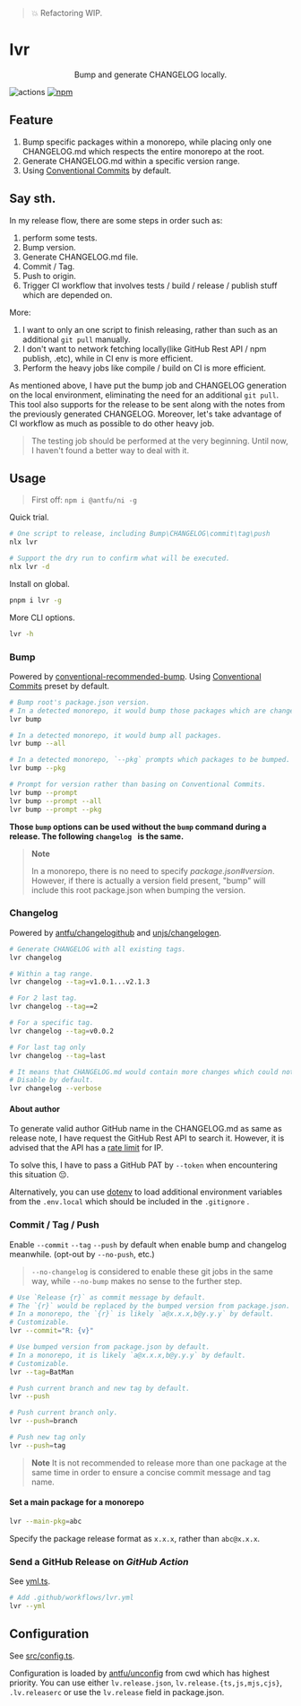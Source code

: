 > :boom: Refactoring WIP.

# lvr

<p align=center>Bump and generate CHANGELOG locally.</p>

![actions](https://github.com/lvjiaxuan/release/actions/workflows/release.yml/badge.svg)
[![npm](https://img.shields.io/npm/v/lvr)](https://www.npmjs.com/package/lvr)

## Feature

1. Bump specific packages within a monorepo, while placing only one CHANGELOG.md which respects the entire monorepo at the root.
2. Generate CHANGELOG.md within a specific version range.
3. Using [Conventional Commits](https://www.conventionalcommits.org/en/v1.0.0/) by default.

## Say sth.

In my release flow, there are some steps in order such as:
1. perform some tests.
2. Bump version.
3. Generate CHANGELOG.md file.
4. Commit / Tag.
5. Push to origin.
6. Trigger CI workflow that involves tests / build / release / publish stuff which are depended on.

More:
1. I want to only an one script to finish releasing, rather than such as an additional `git pull` manually.
2. I don't want to network fetching locally(like GitHub Rest API / npm publish, .etc), while in CI env is more efficient.
3. Perform the heavy jobs like compile / build on CI is more efficient.

As mentioned above, I have put the bump job and CHANGELOG generation on the local environment, eliminating the need for an additional `git pull`. This tool also supports for the release to be sent along with the notes from the previously generated CHANGELOG. Moreover, let's take advantage of CI workflow as much as possible to do other heavy job.

> The testing job should be performed at the very beginning. Until now, I haven't found a better way to deal with it.

## Usage

> First off: `npm i @antfu/ni -g`

Quick trial.
```sh
# One script to release, including Bump\CHANGELOG\commit\tag\push
nlx lvr

# Support the dry run to confirm what will be executed.
nlx lvr -d
```

Install on global.
```sh
pnpm i lvr -g
```

More CLI options.
```sh
lvr -h
```

### Bump

Powered by [conventional-recommended-bump](https://github.com/conventional-changelog/conventional-changelog/tree/master/packages/conventional-recommended-bump). Using [Conventional Commits](https://www.conventionalcommits.org/en/v1.0.0/) preset by default.


```sh
# Bump root's package.json version.
# In a detected monorepo, it would bump those packages which are changed.
lvr bump

# In a detected monorepo, it would bump all packages.
lvr bump --all

# In a detected monorepo, `--pkg` prompts which packages to be bumped.
lvr bump --pkg

# Prompt for version rather than basing on Conventional Commits.
lvr bump --prompt
lvr bump --prompt --all
lvr bump --prompt --pkg
```

**Those `bump` options can be used without the `bump` command during a release. The following `changelog ` is the same.**

> **Note**
> 
> In a monorepo, there is no need to specify *package.json#version*. However, if there is actually a version field present, "bump" will include this root package.json when bumping the version.

### Changelog

Powered by [antfu/changelogithub](https://github.com/antfu/changelogithub) and [unjs/changelogen](https://github.com/unjs/changelogen).

```sh
# Generate CHANGELOG with all existing tags.
lvr changelog

# Within a tag range.
lvr changelog --tag=v1.0.1...v2.1.3

# For 2 last tag.
lvr changelog --tag==2

# For a specific tag.
lvr changelog --tag=v0.0.2

# For last tag only
lvr changelog --tag=last

# It means that CHANGELOG.md would contain more changes which could not be parsed by conventional commits.
# Disable by default.
lvr changelog --verbose
```

#### About author

To generate valid author GitHub name in the CHANGELOG.md as same as release note, I have request the GitHub Rest API to search it. However, it is advised that the API has a [rate limit](https://docs.github.com/rest/overview/resources-in-the-rest-api#rate-limiting) for IP.

To solve this, I have to pass a GitHub PAT by `--token` when encountering this situation 😔.

Alternatively, you can use [dotenv](https://github.com/motdotla/dotenv) to load additional environment variables from the `.env.local` which should be included in the `.gitignore` .

### Commit / Tag / Push

Enable `--commit` `--tag` `--push` by default when enable bump and changelog meanwhile. (opt-out by `--no-push`, etc.)

> `--no-changelog` is considered to enable these git jobs in the same way, while `--no-bump` makes no sense to the further step.

```sh
# Use `Release {r}` as commit message by default.
# The `{r}` would be replaced by the bumped version from package.json.
# In a monorepo, the `{r}` is likely `a@x.x.x,b@y.y.y` by default.
# Customizable.
lvr --commit="R: {v}"

# Use bumped version from package.json by default.
# In a monorepo, it is likely `a@x.x.x,b@y.y.y` by default.
# Customizable.
lvr --tag=BatMan

# Push current branch and new tag by default.
lvr --push

# Push current branch only.
lvr --push=branch

# Push new tag only
lvr --push=tag
```

> **Note**
> It is not recommended to release more than one package at the same time in order to ensure a concise commit message and tag name.

#### Set a main package for a monorepo

```sh
lvr --main-pkg=abc
```

Specify the package release format as `x.x.x`, rather than `abc@x.x.x`.

### Send a GitHub Release on *GitHub Action*

See [yml.ts](./src/options/yml.ts).

```sh
# Add .github/workflows/lvr.yml
lvr --yml
```

## Configuration

See [src/config.ts](./src/config.ts).

Configuration is loaded by [antfu/unconfig](https://github.com/antfu/unconfig) from cwd which has highest priority. You can use either `lv.release.json`, `lv.release.{ts,js,mjs,cjs}`, `.lv.releaserc` or use the `lv.release` field in package.json.
